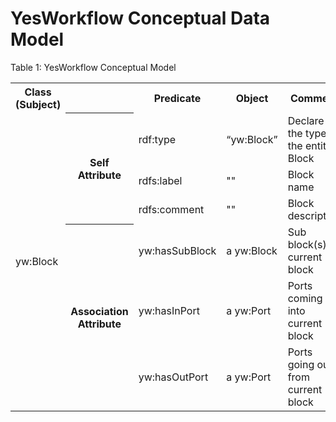# YesWorkflow Conceptual Data Model

Table 1: YesWorkflow Conceptual Model
<table>
  <tr>
    <th>Class (Subject)</th><th></th><th>Predicate</th><th>Object</th><th>Comment</th>
  </tr>
  <tr>
    <td rowspan="6">yw:Block</td><th rowspan="3">Self Attribute</th><td>rdf:type</td><td>“yw:Block”</td><td>Declare the type of the entity: Block</td>
  </tr>
  <tr>
    <td>rdfs:label</td><td>""</td><td>Block name</td>
  </tr>
  <tr>
    <td>rdfs:comment</td><td>""</td><td>Block description</td>
  </tr>
  <tr>
    <th rowspan="3">Association Attribute</th><td>yw:hasSubBlock</td><td>a yw:Block</td><td>Sub block(s) of current block</td>
  </tr>
  <tr>
    <td>yw:hasInPort</td><td>a yw:Port</td><td>Ports coming into current block</td>
  </tr>
  <tr>
    <td>yw:hasOutPort</td><td>a yw:Port</td><td>Ports going out from current block</td>
  </tr>
</table>
